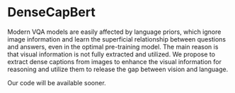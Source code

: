 # DenseCapBert
Modern VQA models are easily affected by language priors, which ignore image information and learn the superficial relationship between questions
and answers, even in the optimal pre-training model. 
The main reason is that visual information is not fully extracted and
utilized. 
We propose to extract dense captions from images to enhance the visual
information for reasoning and utilize them to release the gap
between vision and language.

Our code will be available sooner.
